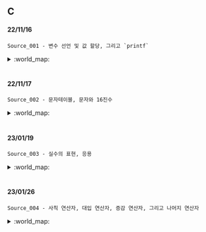 ## C

#### 22/11/16 
    Source_001 - 변수 선언 및 값 할당, 그리고 `printf` 
<details>
<summary> :world_map: </summary>

</br>

> Source_001

![캡처](https://user-images.githubusercontent.com/95046369/202120373-d351cab0-8d7a-440c-9f09-6a8d1208a382.PNG)

</details>

#
#### 22/11/17 
    Source_002 - 문자테이블, 문자와 16진수
<details>
<summary> :world_map: </summary>

</br>

> Source_002

![image](https://user-images.githubusercontent.com/95046369/214768440-848670fb-7067-499d-aedc-036b21c3cb49.png)

</details>

#
#### 23/01/19
    Source_003 - 실수의 표현, 응용
<details>
<summary> :world_map: </summary>

</br>

> Source_003

![image](https://user-images.githubusercontent.com/95046369/214768528-04c88bff-95fc-45ea-91e7-4f4abdee378f.png)
![image](https://user-images.githubusercontent.com/95046369/214768579-fc27e456-352b-4feb-8d93-b688f0357e64.png)

</details>

#
#### 23/01/26 
    Source_004 - 사칙 연산자, 대입 연산자, 증감 연산자, 그리고 나머지 연산자
<details>
<summary> :world_map: </summary>

</br>

> Source_004

![image](https://user-images.githubusercontent.com/95046369/214768760-f0f263f2-aea2-4904-a8ff-3fdaf8aabab4.png)

</details>

#
